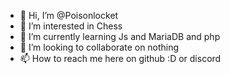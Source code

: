 - 👋 Hi, I’m @Poisonlocket
- 👀 I’m interested in Chess
- 🌱 I’m currently learning Js and MariaDB and php
- 💞️ I’m looking to collaborate on nothing
- 📫 How to reach me here on github :D or discord

<!---
Poisonlocket/Poisonlocket is a ✨ special ✨ repository because its `README.md` (this file) appears on your GitHub profile.
You can click the Preview link to take a look at your changes.
--->

